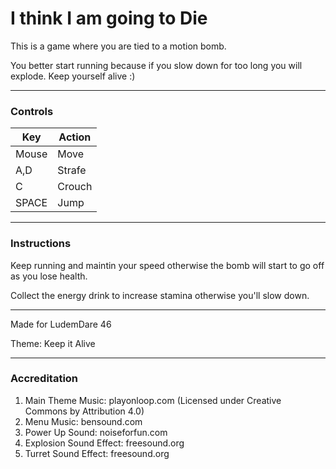 # I think I am going to Die
This is a game where you are tied to a motion bomb.

You better start running because if you slow down for too long you will explode.
Keep yourself alive :)
___
### **Controls**
| Key   | Action |
| ------|--------|
| Mouse | Move   |
| A,D   | Strafe |
| C     | Crouch |
| SPACE | Jump   |
___
### **Instructions**
Keep running and maintin your speed otherwise the bomb will start to go off as you lose health.

Collect the energy drink to increase stamina otherwise you'll slow down.
___
Made for LudemDare 46

Theme: Keep it Alive
___
### Accreditation

1. Main Theme Music: playonloop.com (Licensed under Creative Commons by Attribution 4.0)
2. Menu Music: bensound.com
3. Power Up Sound: noiseforfun.com
4. Explosion Sound Effect: freesound.org
5. Turret Sound Effect: freesound.org
